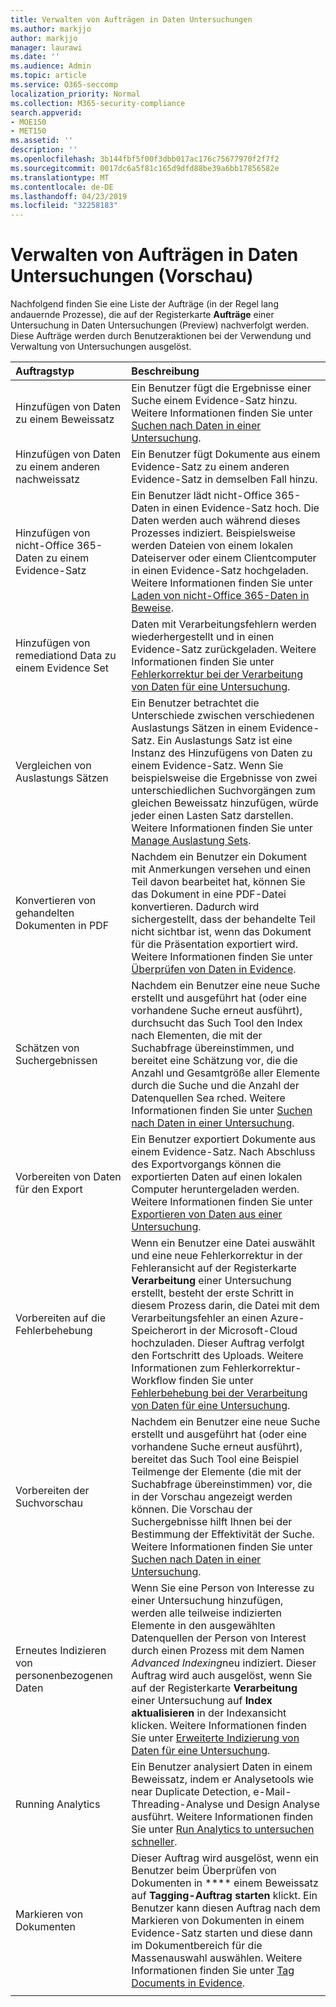 ```yaml
---
title: Verwalten von Aufträgen in Daten Untersuchungen
ms.author: markjjo
author: markjjo
manager: laurawi
ms.date: ''
ms.audience: Admin
ms.topic: article
ms.service: O365-seccomp
localization_priority: Normal
ms.collection: M365-security-compliance
search.appverid:
- MOE150
- MET150
ms.assetid: ''
description: ''
ms.openlocfilehash: 3b144fbf5f00f3dbb017ac176c75677970f2f7f2
ms.sourcegitcommit: 0017dc6a5f81c165d9dfd88be39a6bb17856582e
ms.translationtype: MT
ms.contentlocale: de-DE
ms.lasthandoff: 04/23/2019
ms.locfileid: "32258183"
---
```

# <a name="manage-jobs-in-data-investigations-preview"></a>Verwalten von Aufträgen in Daten Untersuchungen (Vorschau)

Nachfolgend finden Sie eine Liste der Aufträge (in der Regel lang andauernde Prozesse), die auf der Registerkarte **Aufträge** einer Untersuchung in Daten Untersuchungen (Preview) nachverfolgt werden. Diese Aufträge werden durch Benutzeraktionen bei der Verwendung und Verwaltung von Untersuchungen ausgelöst.

| Auftragstyp           | Beschreibung     |
| :----------------- | :----------     |
|Hinzufügen von Daten zu einem Beweissatz | Ein Benutzer fügt die Ergebnisse einer Suche einem Evidence-Satz hinzu.  Weitere Informationen finden Sie unter [Suchen nach Daten in einer Untersuchung](search-for-data.md). |
|Hinzufügen von Daten zu einem anderen nachweissatz | Ein Benutzer fügt Dokumente aus einem Evidence-Satz zu einem anderen Evidence-Satz in demselben Fall hinzu.|
|Hinzufügen von nicht-Office 365-Daten zu einem Evidence-Satz | Ein Benutzer lädt nicht-Office 365-Daten in einen Evidence-Satz hoch. Die Daten werden auch während dieses Prozesses indiziert. Beispielsweise werden Dateien von einem lokalen Dateiserver oder einem Clientcomputer in einen Evidence-Satz hochgeladen. Weitere Informationen finden Sie unter [Laden von nicht-Office 365-Daten in Beweise](load-non-office365-data.md).| 
|Hinzufügen von remediationd Data zu einem Evidence Set | Daten mit Verarbeitungsfehlern werden wiederhergestellt und in einen Evidence-Satz zurückgeladen. Weitere Informationen finden Sie unter [Fehlerkorrektur bei der Verarbeitung von Daten für eine Untersuchung](error-remediation.md). | 
|Vergleichen von Auslastungs Sätzen | Ein Benutzer betrachtet die Unterschiede zwischen verschiedenen Auslastungs Sätzen in einem Evidence-Satz. Ein Auslastungs Satz ist eine Instanz des Hinzufügens von Daten zu einem Evidence-Satz. Wenn Sie beispielsweise die Ergebnisse von zwei unterschiedlichen Suchvorgängen zum gleichen Beweissatz hinzufügen, würde jeder einen Lasten Satz darstellen. Weitere Informationen finden Sie unter [Manage Auslastung Sets](manage-load-sets.md). |
|Konvertieren von gehandelten Dokumenten in PDF|Nachdem ein Benutzer ein Dokument mit Anmerkungen versehen und einen Teil davon bearbeitet hat, können Sie das Dokument in eine PDF-Datei konvertieren. Dadurch wird sichergestellt, dass der behandelte Teil nicht sichtbar ist, wenn das Dokument für die Präsentation exportiert wird. Weitere Informationen finden Sie unter [Überprüfen von Daten in Evidence](review-data-in-evidence.md). |
|Schätzen von Suchergebnissen | Nachdem ein Benutzer eine neue Suche erstellt und ausgeführt hat (oder eine vorhandene Suche erneut ausführt), durchsucht das Such Tool den Index nach Elementen, die mit der Suchabfrage übereinstimmen, und bereitet eine Schätzung vor, die die Anzahl und Gesamtgröße aller Elemente durch die Suche und die Anzahl der Datenquellen Sea rched.  Weitere Informationen finden Sie unter [Suchen nach Daten in einer Untersuchung](search-for-data.md). | 
|Vorbereiten von Daten für den Export | Ein Benutzer exportiert Dokumente aus einem Evidence-Satz. Nach Abschluss des Exportvorgangs können die exportierten Daten auf einen lokalen Computer heruntergeladen werden. Weitere Informationen finden Sie unter [Exportieren von Daten aus einer Untersuchung](export-data.md). | 
|Vorbereiten auf die Fehlerbehebung |Wenn ein Benutzer eine Datei auswählt und eine neue Fehlerkorrektur in der Fehleransicht auf der Registerkarte **Verarbeitung** einer Untersuchung erstellt, besteht der erste Schritt in diesem Prozess darin, die Datei mit dem Verarbeitungsfehler an einen Azure-Speicherort in der Microsoft-Cloud hochzuladen. Dieser Auftrag verfolgt den Fortschritt des Uploads. Weitere Informationen zum Fehlerkorrektur-Workflow finden Sie unter [Fehlerbehebung bei der Verarbeitung von Daten für eine Untersuchung](error-remediation.md).| 
|Vorbereiten der Suchvorschau | Nachdem ein Benutzer eine neue Suche erstellt und ausgeführt hat (oder eine vorhandene Suche erneut ausführt), bereitet das Such Tool eine Beispiel Teilmenge der Elemente (die mit der Suchabfrage übereinstimmen) vor, die in der Vorschau angezeigt werden können. Die Vorschau der Suchergebnisse hilft Ihnen bei der Bestimmung der Effektivität der Suche.  Weitere Informationen finden Sie unter [Suchen nach Daten in einer Untersuchung](search-for-data.md). | 
|Erneutes Indizieren von personenbezogenen Daten | Wenn Sie eine Person von Interesse zu einer Untersuchung hinzufügen, werden alle teilweise indizierten Elemente in den ausgewählten Datenquellen der Person von Interest durch einen Prozess mit dem Namen *Advanced Indexing*neu indiziert. Dieser Auftrag wird auch ausgelöst, wenn Sie auf der Registerkarte **Verarbeitung** einer Untersuchung auf **Index aktualisieren** in der Indexansicht klicken. Weitere Informationen finden Sie unter [Erweiterte Indizierung von Daten für eine Untersuchung](index-data-people-of-interest.md).
|Running Analytics | Ein Benutzer analysiert Daten in einem Beweissatz, indem er Analysetools wie near Duplicate Detection, e-Mail-Threading-Analyse und Design Analyse ausführt. Weitere Informationen finden Sie unter [Run Analytics to untersuchen schneller](run-analytics-to-investigate-faster.md). | 
|Markieren von Dokumenten | Dieser Auftrag wird ausgelöst, wenn ein Benutzer beim Überprüfen von Dokumenten in **** einem Beweissatz auf **Tagging-Auftrag starten** klickt. Ein Benutzer kann diesen Auftrag nach dem Markieren von Dokumenten in einem Evidence-Satz starten und diese dann im Dokumentbereich für die Massenauswahl auswählen. Weitere Informationen finden Sie unter [Tag Documents in Evidence](tag-documents.md). | 
|||
